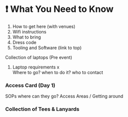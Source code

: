 # ❗ What You Need to Know

1. How to get here (with venues)
2. Wifi instructions
3. What to bring
4. Dress code
5. Tooling and Software (link to top)

Collection of laptops (Pre event)

1. Laptop requirements x\
   Where to go? when to do it? who to contact

### Access Card (Day 1)

SOPs where can they go? Access Areas / Getting around



### Collection of Tees & Lanyards

